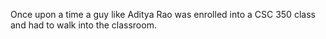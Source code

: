 Once upon a time a guy like Aditya Rao was enrolled into a CSC 350 class and had to walk into the classroom.
